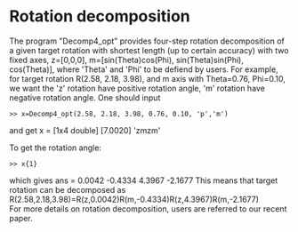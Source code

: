 # Rotation decomposition

The program "Decomp4_opt" provides four-step rotation decomposition of a given target rotation with shortest length (up to certain accuracy) with two fixed axes, z=[0,0,0], m=[sin(Theta)cos(Phi), sin(Theta)sin(Phi), cos(Theta)], where 'Theta' and 'Phi' to be defiend by users.
For example, for target rotation R(2.58, 2.18, 3.98), and m axis with Theta=0.76, Phi=0.10,  we want the 'z' rotation have positive rotation angle, 'm' rotation have negative rotation angle. One should input 

    >> x=Decomp4_opt(2.58, 2.18, 3.98, 0.76, 0.10, 'p','m')

and get
x = 
[1x4 double]    [7.0020]    'zmzm'

To get the rotation angle:

    >> x{1}
which gives
ans =
0.0042   -0.4334    4.3967   -2.1677
This means that target rotation can be decomposed as 
R(2.58,2.18,3.98)=R(z,0.0042)R(m,-0.4334)R(z,4.3967)R(m,-2.1677)    
For more details on rotation decomposition, users are referred to our recent paper. 
